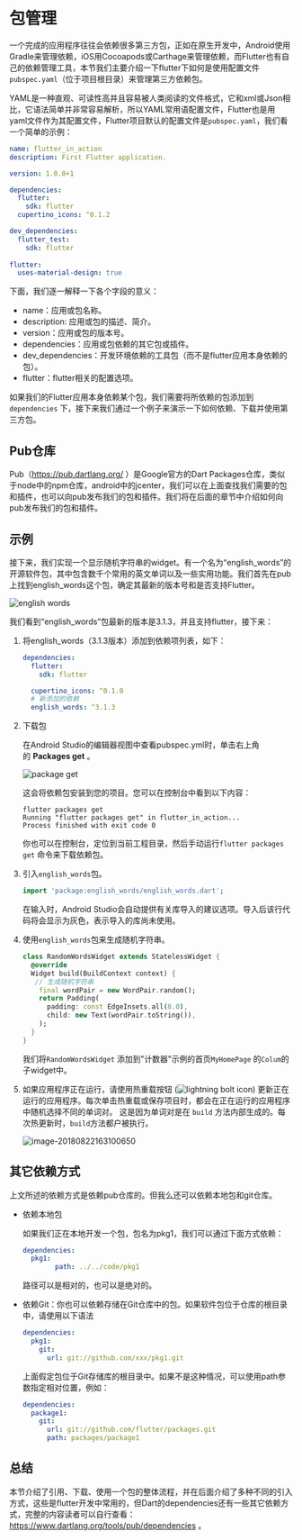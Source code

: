 # 包管理

一个完成的应用程序往往会依赖很多第三方包，正如在原生开发中，Android使用Gradle来管理依赖，iOS用Cocoapods或Carthage来管理依赖，而Flutter也有自己的依赖管理工具，本节我们主要介绍一下flutter下如何是使用配置文件`pubspec.yaml`（位于项目根目录）来管理第三方依赖包。

YAML是一种直观、可读性高并且容易被人类阅读的文件格式，它和xml或Json相比，它语法简单并非常容易解析，所以YAML常用语配置文件，Flutter也是用yaml文件作为其配置文件，Flutter项目默认的配置文件是`pubspec.yaml`，我们看一个简单的示例：

```yaml
name: flutter_in_action
description: First Flutter application.

version: 1.0.0+1

dependencies:
  flutter:
    sdk: flutter
  cupertino_icons: ^0.1.2

dev_dependencies:
  flutter_test:
    sdk: flutter
    
flutter:
  uses-material-design: true
```

下面，我们逐一解释一下各个字段的意义：

- name：应用或包名称。
- description: 应用或包的描述、简介。
- version：应用或包的版本号。
- dependencies：应用或包依赖的其它包或插件。
- dev_dependencies：开发环境依赖的工具包（而不是flutter应用本身依赖的包）。
- flutter：flutter相关的配置选项。

如果我们的Flutter应用本身依赖某个包，我们需要将所依赖的包添加到`dependencies` 下，接下来我们通过一个例子来演示一下如何依赖、下载并使用第三方包。

## Pub仓库

Pub（https://pub.dartlang.org/ ）是Google官方的Dart Packages仓库，类似于node中的npm仓库，android中的jcenter，我们可以在上面查找我们需要的包和插件，也可以向pub发布我们的包和插件。我们将在后面的章节中介绍如何向pub发布我们的包和插件。

## 示例

接下来，我们实现一个显示随机字符串的widget。有一个名为“english_words”的开源软件包，其中包含数千个常用的英文单词以及一些实用功能。我们首先在pub上找到english_words这个包，确定其最新的版本号和是否支持Flutter。

![english words](../imgs/english_words.png)

我们看到“english_words”包最新的版本是3.1.3，并且支持flutter，接下来：

1. 将english_words（3.1.3版本）添加到依赖项列表，如下：

   ```yaml
   dependencies:
     flutter:
       sdk: flutter
   
     cupertino_icons: ^0.1.0
     # 新添加的依赖
     english_words: ^3.1.3
   ```

2. 下载包

   在Android Studio的编辑器视图中查看pubspec.yml时，单击右上角的 **Packages get** 。

   ![package get](../imgs/package_get.png)



   这会将依赖包安装到您的项目。您可以在控制台中看到以下内容：

   ```shell
   flutter packages get
   Running "flutter packages get" in flutter_in_action...
   Process finished with exit code 0
   ```

   你也可以在控制台，定位到当前工程目录，然后手动运行`flutter packages get` 命令来下载依赖包。

3. 引入`english_words`包。

   ```dart
   import 'package:english_words/english_words.dart';
   ```

   在输入时，Android Studio会自动提供有关库导入的建议选项。导入后该行代码将会显示为灰色，表示导入的库尚未使用。

4. 使用`english_words`包来生成随机字符串。

   ```dart
   class RandomWordsWidget extends StatelessWidget {
     @override
     Widget build(BuildContext context) {
      // 生成随机字符串
       final wordPair = new WordPair.random();
       return Padding(
         padding: const EdgeInsets.all(8.0),
         child: new Text(wordPair.toString()),
       );
     }
   }
   ```

   我们将`RandomWordsWidget` 添加到"计数器"示例的首页`MyHomePage` 的`Colum`的子widget中。

5. 如果应用程序正在运行，请使用热重载按钮 (![lightning bolt icon](https://flutterchina.club/get-started/codelab/images/hot-reload-button.png)) 更新正在运行的应用程序。每次单击热重载或保存项目时，都会在正在运行的应用程序中随机选择不同的单词对。 这是因为单词对是在 `build` 方法内部生成的。每次热更新时，`build`方法都户被执行。

   ![image-20180822163100650](../imgs/image-20180822163100650.png)


## 其它依赖方式

上文所述的依赖方式是依赖pub仓库的。但我么还可以依赖本地包和git仓库。

- 依赖本地包

  如果我们正在本地开发一个包，包名为pkg1，我们可以通过下面方式依赖：

  ```yaml
  dependencies:
  	pkg1:
          path: ../../code/pkg1
  ```

  路径可以是相对的，也可以是绝对的。

- 依赖Git：你也可以依赖存储在Git仓库中的包。如果软件包位于仓库的根目录中，请使用以下语法

  ```yaml
  dependencies:
    pkg1:
      git:
        url: git://github.com/xxx/pkg1.git
  ```

  上面假定包位于Git存储库的根目录中。如果不是这种情况，可以使用path参数指定相对位置，例如：

  ```yaml
  dependencies:
    package1:
      git:
        url: git://github.com/flutter/packages.git
        path: packages/package1        
  ```

## 总结

本节介绍了引用、下载、使用一个包的整体流程，并在后面介绍了多种不同的引入方式，这些是flutter开发中常用的，但Dart的dependencies还有一些其它依赖方式，完整的内容读者可以自行查看：https://www.dartlang.org/tools/pub/dependencies 。



